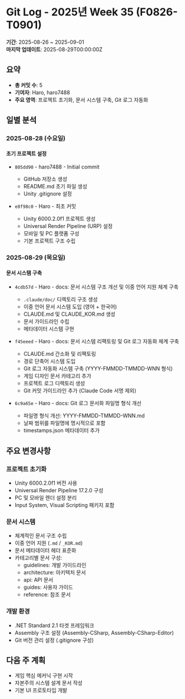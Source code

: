 # Git Log - 2025년 Week 35 (F0826-T0901)

**기간**: 2025-08-26 ~ 2025-09-01  
**마지막 업데이트**: 2025-08-29T00:00:00Z

## 요약
- **총 커밋 수**: 5
- **기여자**: Haro, haro7488
- **주요 영역**: 프로젝트 초기화, 문서 시스템 구축, Git 로그 자동화

## 일별 분석

### 2025-08-28 (수요일)
#### 초기 프로젝트 설정
- `805dd90` - haro7488 - Initial commit
  - GitHub 저장소 생성
  - README.md 초기 파일 생성
  - Unity .gitignore 설정

- `e8f98c0` - Haro - 최초 커밋
  - Unity 6000.2.0f1 프로젝트 생성
  - Universal Render Pipeline (URP) 설정
  - 모바일 및 PC 플랫폼 구성
  - 기본 프로젝트 구조 수립

### 2025-08-29 (목요일)
#### 문서 시스템 구축
- `4cdb57d` - Haro - docs: 문서 시스템 구조 개선 및 이중 언어 지원 체계 구축
  - `.claude/doc/` 디렉토리 구조 생성
  - 이중 언어 문서 시스템 도입 (영어 + 한국어)
  - CLAUDE.md 및 CLAUDE_KOR.md 생성
  - 문서 가이드라인 수립
  - 메타데이터 시스템 구현

- `f45eeed` - Haro - docs: 문서 시스템 리팩토링 및 Git 로그 자동화 체계 구축
  - CLAUDE.md 간소화 및 리팩토링
  - 경로 단축어 시스템 도입
  - Git 로그 자동화 시스템 구축 (YYYY-FMMDD-TMMDD-WNN 형식)
  - 게임 디자인 문서 카테고리 추가
  - 프로젝트 로그 디렉토리 생성
  - Git 커밋 가이드라인 추가 (Claude Code 서명 제외)

- `6c9a65e` - Haro - docs: Git 로그 문서화 파일명 형식 개선
  - 파일명 형식 개선: YYYY-FMMDD-TMMDD-WNN.md
  - 날짜 범위를 파일명에 명시적으로 포함
  - timestamps.json 메타데이터 추가

## 주요 변경사항

### 프로젝트 초기화
- Unity 6000.2.0f1 버전 사용
- Universal Render Pipeline 17.2.0 구성
- PC 및 모바일 렌더 설정 분리
- Input System, Visual Scripting 패키지 포함

### 문서 시스템
- 체계적인 문서 구조 수립
- 이중 언어 지원 (`.md` / `_KOR.md`)
- 문서 메타데이터 헤더 표준화
- 카테고리별 문서 구성:
  - guidelines: 개발 가이드라인
  - architecture: 아키텍처 문서
  - api: API 문서
  - guides: 사용자 가이드
  - reference: 참조 문서

### 개발 환경
- .NET Standard 2.1 타겟 프레임워크
- Assembly 구조 설정 (Assembly-CSharp, Assembly-CSharp-Editor)
- Git 버전 관리 설정 (.gitignore 구성)

## 다음 주 계획
- 게임 핵심 메커닉 구현 시작
- 자본주의 시스템 설계 문서 작성
- 기본 UI 프로토타입 개발